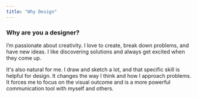 ```yaml
---
title: "Why Design"
---
```

### Why are you a designer?

I’m passionate about creativity. I love to create, break down problems, and have new ideas. I like discovering solutions and always get excited when they come up.

It's also natural for me. I draw and sketch a lot, and that specific skill is helpful for design. It changes the way I think and how I approach problems. It forces me to focus on the visual outcome and is a more powerful communication tool with myself and others.